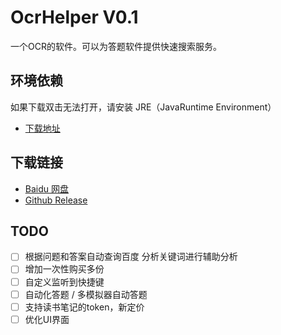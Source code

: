 # OcrHelper V0.1
一个OCR的软件。可以为答题软件提供快速搜索服务。

## 环境依赖

如果下载双击无法打开，请安装 JRE（JavaRuntime Environment）

+ [下载地址](http://www.oracle.com/technetwork/java/javase/downloads/jre8-downloads-2133155.html)
## 下载链接
+ [Baidu 网盘](https://pan.baidu.com/s/1qZ6i8f6)
+ [Github Release](https://github.com/DiamondYuan/cdzz/releases)


## TODO

- [ ] 根据问题和答案自动查询百度 分析关键词进行辅助分析
- [ ] 增加一次性购买多份
- [ ] 自定义监听到快捷键
- [ ] 自动化答题 / 多模拟器自动答题
- [ ] 支持读书笔记的token，新定价
- [ ] 优化UI界面
